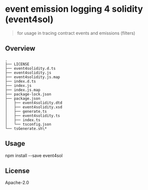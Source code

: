 # event emission logging 4 solidity (event4sol)

> for usage in tracing contract events and emissions (filters)

## Overview

```
.
├── LICENSE
├── event4solidity.d.ts
├── event4solidity.js
├── event4solidity.js.map
├── index.d.ts
├── index.js
├── index.js.map
├── package-lock.json
├── package.json
│   ├── event4solidity.dtd
│   ├── event4solidity.xsd
│   ├── generate.ts
│   ├── event4solidity.ts
│   ├── index.ts
│   └── tsconfig.json
└── tsGenerate.sh\*
```

## Usage

npm install --save event4sol

## License

Apache-2.0
